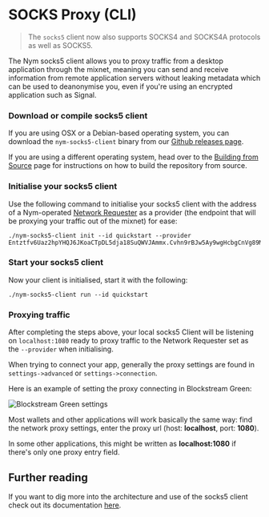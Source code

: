 # SOCKS Proxy (CLI)
 
>The `socks5` client now also supports SOCKS4 and SOCKS4A protocols as well as SOCKS5.

The Nym socks5 client allows you to proxy traffic from a desktop application through the mixnet, meaning you can send and receive information from remote application servers without leaking metadata which can be used to deanonymise you, even if you're using an encrypted application such as Signal. 

### Download or compile socks5 client 

If you are using OSX or a Debian-based operating system, you can download the `nym-socks5-client` binary from our [Github releases page](https://github.com/nymtech/nym/releases).

If you are using a different operating system, head over to the [Building from Source](https://nymtech.net/docs/binaries/building-nym.html) page for instructions on how to build the repository from source. 

### Initialise your socks5 client 

Use the following command to initialise your socks5 client with the address of a Nym-operated [Network Requester](https://nymtech.net/docs/nodes/network-requester-setup.html) as a provider (the endpoint that will be proxying your traffic out of the mixnet) for ease: 

```
./nym-socks5-client init --id quickstart --provider Entztfv6Uaz2hpYHQJ6JKoaCTpDL5dja18SuQWVJAmmx.Cvhn9rBJw5Ay9wgHcbgCnVg89MPSV5s2muPV2YF1BXYu@Fo4f4SQLdoyoGkFae5TpVhRVoXCF8UiypLVGtGjujVPf
```

### Start your socks5 client 
Now your client is initialised, start it with the following: 

```
./nym-socks5-client run --id quickstart
```

### Proxying traffic
After completing the steps above, your local socks5 Client will be listening on `localhost:1080` ready to proxy traffic to the Network Requester set as the `--provider` when initialising. 

When trying to connect your app, generally the proxy settings are found in `settings->advanced` or `settings->connection`. 

Here is an example of setting the proxy connecting in Blockstream Green:

![Blockstream Green settings](/images/blockstream-green.gif)

Most wallets and other applications will work basically the same way: find the network proxy settings, enter the proxy url (host: **localhost**, port: **1080**).

In some other applications, this might be written as **localhost:1080** if there's only one proxy entry field.

## Further reading 
If you want to dig more into the architecture and use of the socks5 client check out its documentation [here](https://nymtech.net/docs/clients/socks5-client.html).



